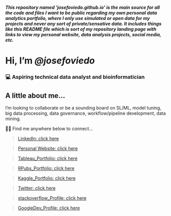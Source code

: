 ***This repository named 'josefoviedo.github.io' is the main source for all the code and files I want to be public regarding my own personal data analytics portfolio, where I only use simulated or open data for my projects and never any sort of private/sensative data. It includes things like this README file which is sort of my repository landing page with links to view my personal website, data analysis projects, social media, etc.***

# Hi, I’m *@josefoviedo*

### 💻  Aspiring technical data analyst and bioinformatician

## A little about me...

I’m looking to collaborate or be a sounding board on SL/ML, model tuning, big data processing, data governance, workflow/pipeline development, data mining.

👀🔎 Find me anywhere below to connect... 


  > [LinkedIn: click here](https://www.linkedin.com/in/jose-oviedo-461278192/)

  > [Personal Website: click here](https://josefoviedo.blogspot.com/)

  > [Tableau_Portfolio: click here](https://public.tableau.com/app/profile/josefoviedo)

  > [RPubs_Portfolio: click here](https://rpubs.com/joseoviedo)

  > [Kaggle_Portfolio: click here](https://www.kaggle.com/josefoviedo)

  > [Twitter: click here](https://twitter.com/josefoviedo_)

  > [stackoverflow_Profile: click here](https://stackoverflow.com/users/19770925/jose-oviedo?tab=profile)

  > [GoogleDev_Profile: click here](https://g.dev/jfoviedo)
